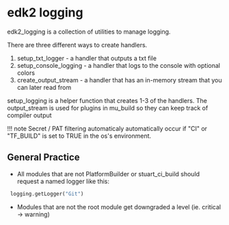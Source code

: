# edk2 logging

edk2_logging is a collection of utilities to manage logging.

There are three different ways to create handlers.

 1. setup_txt_logger - a handler that outputs a txt file
 2. setup_console_logging - a handler that logs to the console with optional colors
 3. create_output_stream - a handler that has an in-memory stream that you can later read from

setup_logging is a helper function that creates 1-3 of the handlers. The output_stream is used for plugins in mu_build
so they can keep track of compiler output

!!! note
    Secret / PAT filtering automaticaly automatically occur if "CI" or "TF_BUILD" is set to TRUE in the os's
    environment.

## General Practice

+ All modules that are not PlatformBuilder or stuart_ci_build should request a named logger like this:

 ```python
  logging.getLogger("Git")
 ```

+ Modules that are not the root module get downgraded a level (ie. critical -> warning)
